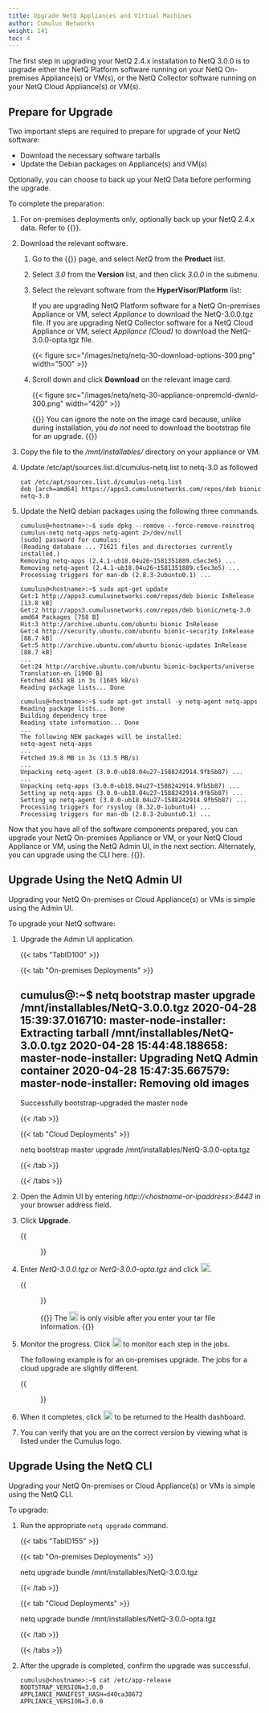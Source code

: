 ```yaml
---
title: Upgrade NetQ Appliances and Virtual Machines
author: Cumulus Networks
weight: 141
toc: 4
---
```

The first step in upgrading your NetQ 2.4.x installation to NetQ 3.0.0 is to upgrade either the NetQ Platform software running on your NetQ On-premises Appliance(s) or VM(s), or the NetQ Collector software running on your NetQ Cloud Appliance(s) or VM(s).

## Prepare for Upgrade

Two important steps are required to prepare for upgrade of your NetQ software:

- Download the necessary software tarballs
- Update the Debian packages on Appliance(s) and VM(s)

Optionally, you can choose to back up your NetQ Data before performing the upgrade.

To complete the preparation:

1. For on-premises deployments only, optionally back up your NetQ 2.4.x data. Refer to {{<link title="Back Up Your NetQ Data">}}.

2. Download the relevant software.

    1. Go to the {{<exlink url="https://cumulusnetworks.com/downloads/" text="Cumulus Downloads">}} page, and select *NetQ* from the **Product** list.

    2. Select *3.0* from the **Version** list, and then click *3.0.0* in the submenu.

    3. Select the relevant software from the **HyperVisor/Platform** list:

        If you are upgrading NetQ Platform software for a NetQ On-premises Appliance or VM, select *Appliance*  to download the NetQ-3.0.0.tgz file. If you are upgrading NetQ Collector software for a NetQ Cloud Appliance or VM, select *Appliance (Cloud)* to download the NetQ-3.0.0-opta.tgz file.

        {{< figure src="/images/netq/netq-30-download-options-300.png" width="500" >}}

    4. Scroll down and click **Download** on the relevant image card.

        {{< figure src="/images/netq/netq-30-appliance-onpremcld-dwnld-300.png" width="420" >}}

        {{<notice note>}}
You can ignore the note on the image card because, unlike during installation, you <em>do not</em> need to download the bootstrap file for an upgrade.
        {{</notice>}}

3. Copy the file to the */mnt/installables/* directory on your appliance or VM.

4. Update /etc/apt/sources.list.d/cumulus-netq.list to netq-3.0 as followed

    ```
    cat /etc/apt/sources.list.d/cumulus-netq.list
    deb [arch=amd64] https://apps3.cumulusnetworks.com/repos/deb bionic netq-3.0
    ```

5. Update the NetQ debian packages using the following three commands.

    ```
    cumulus@<hostname>:~$ sudo dpkg --remove --force-remove-reinstreq cumulus-netq netq-apps netq-agent 2>/dev/null
    [sudo] password for cumulus:
    (Reading database ... 71621 files and directories currently installed.)
    Removing netq-apps (2.4.1-ub18.04u26~1581351889.c5ec3e5) ...
    Removing netq-agent (2.4.1-ub18.04u26~1581351889.c5ec3e5) ...
    Processing triggers for man-db (2.8.3-2ubuntu0.1) ...
    ```

    ```
    cumulus@<hostname>:~$ sudo apt-get update
    Get:1 http://apps3.cumulusnetworks.com/repos/deb bionic InRelease [13.8 kB]
    Get:2 http://apps3.cumulusnetworks.com/repos/deb bionic/netq-3.0 amd64 Packages [758 B]
    Hit:3 http://archive.ubuntu.com/ubuntu bionic InRelease
    Get:4 http://security.ubuntu.com/ubuntu bionic-security InRelease [88.7 kB]
    Get:5 http://archive.ubuntu.com/ubuntu bionic-updates InRelease [88.7 kB]
    ...
    Get:24 http://archive.ubuntu.com/ubuntu bionic-backports/universe Translation-en [1900 B]
    Fetched 4651 kB in 3s (1605 kB/s)
    Reading package lists... Done
    ```

    ```
    cumulus@<hostname>:~$ sudo apt-get install -y netq-agent netq-apps
    Reading package lists... Done
    Building dependency tree
    Reading state information... Done
    ...
    The following NEW packages will be installed:
    netq-agent netq-apps
    ...
    Fetched 39.8 MB in 3s (13.5 MB/s)
    ...
    Unpacking netq-agent (3.0.0-ub18.04u27~1588242914.9fb5b87) ...
    ...
    Unpacking netq-apps (3.0.0-ub18.04u27~1588242914.9fb5b87) ...
    Setting up netq-apps (3.0.0-ub18.04u27~1588242914.9fb5b87) ...
    Setting up netq-agent (3.0.0-ub18.04u27~1588242914.9fb5b87) ...
    Processing triggers for rsyslog (8.32.0-1ubuntu4) ...
    Processing triggers for man-db (2.8.3-2ubuntu0.1) ...
    ```

Now that you have all of the software components prepared, you can upgrade your NetQ On-premises Appliance or VM, or your NetQ Cloud Appliance or VM, using the NetQ Admin UI, in the next section. Alternately, you can upgrade using the CLI here: {{<link title="#Upgrade Using the NetQ CLI" text="Upgrade Using the NetQ CLI">}}.

## Upgrade Using the NetQ Admin UI

Upgrading your NetQ On-premises or Cloud Appliance(s) or VMs is simple using the Admin UI.

To upgrade your NetQ software:

1. Upgrade the Admin UI application.

    {{< tabs "TabID100" >}}

    {{< tab "On-premises Deployments" >}}

    cumulus@<hostname>:~$ netq bootstrap master upgrade /mnt/installables/NetQ-3.0.0.tgz
    2020-04-28 15:39:37.016710: master-node-installer: Extracting tarball /mnt/installables/NetQ-3.0.0.tgz
    2020-04-28 15:44:48.188658: master-node-installer: Upgrading NetQ Admin container
    2020-04-28 15:47:35.667579: master-node-installer: Removing old images
    -----------------------------------------------
    Successfully bootstrap-upgraded the master node

    {{< /tab >}}

    {{< tab "Cloud Deployments" >}}

    netq bootstrap master upgrade /mnt/installables/NetQ-3.0.0-opta.tgz

    {{< /tab >}}

    {{< /tabs >}}

2. Open the Admin UI by entering *http://\<hostname-or-ipaddress\>:8443* in your browser address field.

3. Click **Upgrade**.

    {{<figure src="/images/netq/adminui-upgrade-begin-300.png" width="700" caption="On-premises deployment (cloud deployment only has Node and Pod cards)">}}

4. Enter *NetQ-3.0.0.tgz* or *NetQ-3.0.0-opta.tgz* and click <img src="https://icons.cumulusnetworks.com/01-Interface-Essential/50-Navigate/navigation-right-circle-1_1.svg" height="18" width="18"/>.

    {{<figure src="/images/netq/adminui-upgrade-enter-tar-300.png" width="700">}}

    {{<notice tip>}}
The <img src="https://icons.cumulusnetworks.com/01-Interface-Essential/50-Navigate/navigation-right-circle-1_1.svg" height="18" width="18"/> is only visible after you enter your tar file information.
    {{</notice>}}

5. Monitor the progress. Click <img src="https://icons.cumulusnetworks.com/52-Arrows-Diagrams/01-Arrows/arrow-circle-down.svg" height="18" width="18"/> to monitor each step in the jobs.

    The following example is for an on-premises upgrade. The jobs for a cloud upgrade are slightly different.

    {{<figure src="/images/netq/adminui-upgrade-progress-241.png" width="700">}}

6. When it completes, click <img src="https://icons.cumulusnetworks.com/01-Interface-Essential/50-Navigate/navigation-right-circle-1_1.svg" height="18" width="18"/> to be returned to the Health dashboard.

7. You can verify that you are on the correct version by viewing what is listed under the Cumulus logo.

## Upgrade Using the NetQ CLI

Upgrading your NetQ On-premises or Cloud Appliance(s) or VMs is simple using the NetQ CLI.

To upgrade:

1. Run the appropriate `netq upgrade` command.

    {{< tabs "TabID155" >}}

    {{< tab "On-premises Deployments" >}}

    netq upgrade bundle /mnt/installables/NetQ-3.0.0.tgz

    {{< /tab >}}

    {{< tab "Cloud Deployments" >}}

    netq upgrade bundle /mnt/installables/NetQ-3.0.0-opta.tgz

    {{< /tab >}}

    {{< /tabs >}}

2. After the upgrade is completed, confirm the upgrade was successful.

    ```
    cumulus@<hostname>:~$ cat /etc/app-release
    BOOTSTRAP_VERSION=3.0.0
    APPLIANCE_MANIFEST_HASH=d40ca38672
    APPLIANCE_VERSION=3.0.0
    ```
